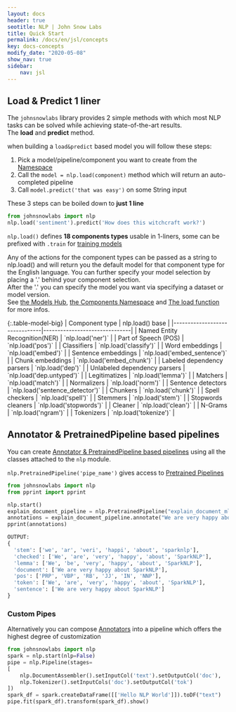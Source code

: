```yaml
---
layout: docs
header: true
seotitle: NLP | John Snow Labs
title: Quick Start
permalink: /docs/en/jsl/concepts
key: docs-concepts
modify_date: "2020-05-08"
show_nav: true
sidebar:
    nav: jsl
---
```


<div class="main-docs" markdown="1"><div class="h3-box" markdown="1">

## Load & Predict 1 liner

The `johnsnowlabs` library provides 2 simple methods with which most NLP tasks can be solved while achieving state-of-the-art
results.   
The **load** and **predict** method.

when building a `load&predict` based model you will follow these steps:

1. Pick a model/pipeline/component you want to create from the [Namespace](/docs/en/jsl/namespace)
2. Call the `model = nlp.load(component)` method which will return an auto-completed pipeline 
3. Call `model.predict('that was easy')` on some String input

These 3 steps can be boiled down to **just 1 line**

```python
from johnsnowlabs import nlp
nlp.load('sentiment').predict('How does this witchcraft work?')
```

</div><div class="h3-box" markdown="1">

`nlp.load()` defines **18 components types** usable in 1-liners, some can be prefixed with `.train` for [training models](/docs/en/jsl/training)


Any of the actions for the component types can be passed as a string to nlp.load() and will return you the default model
for that component type for the English language.
You can further specify your model selection by placing a '.' behind your component selection.        
After the '.' you can specify the model you want via specifying a dataset or model version.   
See [the Models Hub](https://nlp.johnsnowlabs.com/models),  [the Components Namespace](https://nlp.johnsnowlabs.com/docs/en/jsl/namespace)
and [The load function](https://nlp.johnsnowlabs.com/docs/en/jsl/load_api) for more infos.

</div><div class="h3-box" markdown="1">
{:.table-model-big}
| Component type                | nlp.load() base   |
|-------------------------------|-------------------------------|
| Named Entity Recognition(NER) | `nlp.load('ner')`               |
| Part of Speech (POS)          | `nlp.load('pos')`               |
| Classifiers                   | `nlp.load('classify')`          |
| Word embeddings               | `nlp.load('embed')`             |
| Sentence embeddings           | `nlp.load('embed_sentence')`    |
| Chunk embeddings              | `nlp.load('embed_chunk')`       |
| Labeled dependency parsers    | `nlp.load('dep')`               |
| Unlabeled dependency parsers  | `nlp.load('dep.untyped')`       |
| Legitimatizes                 | `nlp.load('lemma')`             |
| Matchers                      | `nlp.load('match')`             |
| Normalizers                   | `nlp.load('norm')`              |
| Sentence detectors            | `nlp.load('sentence_detector')` |
| Chunkers                      | `nlp.load('chunk')`             |
| Spell checkers                | `nlp.load('spell')`             |
| Stemmers                      | `nlp.load('stem')`              |
| Stopwords cleaners            | `nlp.load('stopwords')`         |
| Cleaner                       | `nlp.load('clean')`             |
| N-Grams                       | `nlp.load('ngram')`             |
| Tokenizers                    | `nlp.load('tokenize')`          |

## Annotator & PretrainedPipeline based pipelines
You can create [Annotator & PretrainedPipeline based pipelines](https://nlp.johnsnowlabs.com/docs/en/jsl/concepts) using all the classes 
attached to the `nlp` module.


`nlp.PretrainedPipeline('pipe_name')` gives access to [Pretrained Pipelines](https://nlp.johnsnowlabs.com/models?type=pipeline)

```python
from johnsnowlabs import nlp
from pprint import pprint

nlp.start()
explain_document_pipeline = nlp.PretrainedPipeline("explain_document_ml")
annotations = explain_document_pipeline.annotate("We are very happy about SparkNLP")
pprint(annotations)

OUTPUT:
{
  'stem': ['we', 'ar', 'veri', 'happi', 'about', 'sparknlp'],
  'checked': ['We', 'are', 'very', 'happy', 'about', 'SparkNLP'],
  'lemma': ['We', 'be', 'very', 'happy', 'about', 'SparkNLP'],
  'document': ['We are very happy about SparkNLP'],
  'pos': ['PRP', 'VBP', 'RB', 'JJ', 'IN', 'NNP'],
  'token': ['We', 'are', 'very', 'happy', 'about', 'SparkNLP'],
  'sentence': ['We are very happy about SparkNLP']
}

```


### Custom Pipes
Alternatively you can compose [Annotators](https://nlp.johnsnowlabs.com/docs/en/annotators) into a pipeline which offers the highest degree of customization 
```python
from johnsnowlabs import nlp
spark = nlp.start(nlp=False)
pipe = nlp.Pipeline(stages=
[
    nlp.DocumentAssembler().setInputCol('text').setOutputCol('doc'),
    nlp.Tokenizer().setInputCols('doc').setOutputCol('tok')
])
spark_df = spark.createDataFrame([['Hello NLP World']]).toDF("text")
pipe.fit(spark_df).transform(spark_df).show()
```



[//]: # (</div><div class="h3-box" markdown="1">)



[//]: # ()
[//]: # ()
[//]: # (## Specify language for an action)

[//]: # ()
[//]: # ()
[//]: # (### Print all supported languages)

[//]: # ()
[//]: # ()
[//]: # (Any of these are partial NLU references which can be prefixed to a request to specify a language)

[//]: # ()
[//]: # ()
[//]: # (```python)

[//]: # ()
[//]: # (nlp.languages&#40;&#41;)

[//]: # ()
[//]: # (```)

[//]: # ()
[//]: # ()
[//]: # (</div><div class="h3-box" markdown="1">)

[//]: # ()
[//]: # ()
[//]: # (### Print every component for one specific language)

[//]: # ()
[//]: # ()
[//]: # (These are complete NLU references and can be passed to the nlp.load&#40;&#41; method right away)

[//]: # ()
[//]: # ()
[//]: # (```python)

[//]: # ()
[//]: # (# Print every German NLU component)

[//]: # ()
[//]: # (nlp.print_components&#40;lang='de'&#41;)

[//]: # ()
[//]: # (```)

[//]: # ()
[//]: # ()
[//]: # (</div><div class="h3-box" markdown="1">)

[//]: # ()
[//]: # ()
[//]: # (### Print every model for an action)

[//]: # ()
[//]: # ()
[//]: # (These are complete NLU references and can be passed to the nlp.load&#40;&#41; method right away)

[//]: # ()
[//]: # ()
[//]: # (```python)

[//]: # ()
[//]: # (# Print every lemmatizer for every language)

[//]: # ()
[//]: # (nlp.print_components&#40;action='lemma'&#41;)

[//]: # ()
[//]: # (```)

[//]: # ()
[//]: # ()
[//]: # (</div><div class="h3-box" markdown="1">)

[//]: # ()
[//]: # ()
[//]: # (### Print every model kind for an action and a language)

[//]: # ()
[//]: # ()
[//]: # (These are complete NLU references and can be passed to the nlp.load&#40;&#41; method right away)

[//]: # ()
[//]: # ()
[//]: # (```python)

[//]: # ()
[//]: # (# Print all english classifiers)

[//]: # ()
[//]: # (nlp.print_components&#40;lang='en', action='classify'&#41;)

[//]: # ()
[//]: # (```)

[//]: # ()
[//]: # ()
[//]: # (</div><div class="h3-box" markdown="1">)

[//]: # ()
[//]: # ()
[//]: # (### Print the entire NLU spellbook offering)

[//]: # ()
[//]: # ()
[//]: # (These are complete NLU references and can be passed to the nlp.load&#40;&#41; method right away)

[//]: # ()
[//]: # ()
[//]: # (```python)

[//]: # ()
[//]: # (nlp.print_components&#40;&#41;)

[//]: # ()
[//]: # (```)

</div></div>